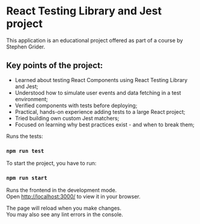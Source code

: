 # React Testing Library and Jest project

<p>  This application is an educational project offered as part of a course by Stephen Grider.</p>

## Key points of the project:

- Learned about testing React Components using React Testing Library and Jest;
- Understood how to simulate user events and data fetching in a test environment;
- Verified components with tests before deploying;
- Practical, hands-on experience adding tests to a large React project;
- Tried building own custom Jest matchers;
- Focused on learning why best practices exist - and when to break them;

Runs the tests:

### `npm run test`

To start the project, you have to run:

### `npm run start`

Runs the frontend in the development mode.\
Open [http://localhost:3000/](http://localhost:3000/) to view it in your browser.

The page will reload when you make changes.\
You may also see any lint errors in the console.
